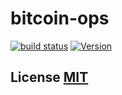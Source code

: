 # bitcoin-ops

[![build status](https://secure.travis-ci.org/bitcoinjs/bitcoinjs-ops.png)](http://travis-ci.org/bitcoinjs/bitcoin-ops)
[![Version](http://img.shields.io/npm/v/bitcoinjs-ops.svg)](https://www.npmjs.org/package/bitcoin-ops)

## License [MIT](LICENSE)
